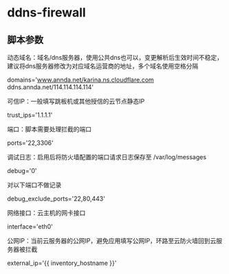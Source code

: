 # ddns-firewall

## 脚本参数

动态域名：域名/dns服务器，使用公共dns也可以，变更解析后生效时间不稳定，建议将dns服务器修改为对应域名运营商的地址，多个域名使用空格分隔

domains='www.annda.net/karina.ns.cloudflare.com ddns.annda.net/114.114.114.114'

可信IP：一般填写跳板机或其他授信的云节点静态IP

trust_ips='1.1.1.1'

端口：脚本需要处理拦截的端口

ports='22,3306'

调试日志：启用后将防火墙配置的端口请求日志保存至 /var/log/messages

debug='0'

对以下端口不做记录

debug_exclude_ports='22,80,443'

网络接口：云主机的网卡接口

interface='eth0'

公网IP：当前云服务器的公网IP，避免应用填写公网IP，环路至云防火墙回到云服务器被拦截

external_ip='{{ inventory_hostname }}'
